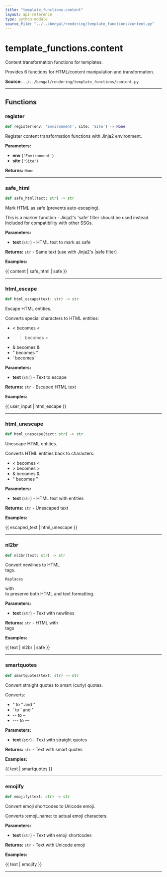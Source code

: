 ```yaml
---
title: "template_functions.content"
layout: api-reference
type: python-module
source_file: "../../bengal/rendering/template_functions/content.py"
---
```


# template_functions.content

Content transformation functions for templates.

Provides 6 functions for HTML/content manipulation and transformation.

**Source:** `../../bengal/rendering/template_functions/content.py`

---


## Functions

### register

```python
def register(env: 'Environment', site: 'Site') -> None
```

Register content transformation functions with Jinja2 environment.

**Parameters:**

- **env** (`'Environment'`)
- **site** (`'Site'`)

**Returns:** `None`





---
### safe_html

```python
def safe_html(text: str) -> str
```

Mark HTML as safe (prevents auto-escaping).

This is a marker function - Jinja2's 'safe' filter should be used instead.
Included for compatibility with other SSGs.

**Parameters:**

- **text** (`str`) - HTML text to mark as safe

**Returns:** `str` - Same text (use with Jinja2's |safe filter)


**Examples:**

{{ content | safe_html | safe }}




---
### html_escape

```python
def html_escape(text: str) -> str
```

Escape HTML entities.

Converts special characters to HTML entities:
- < becomes &lt;
- > becomes &gt;
- & becomes &amp;
- " becomes &quot;
- ' becomes &#x27;

**Parameters:**

- **text** (`str`) - Text to escape

**Returns:** `str` - Escaped HTML text


**Examples:**

{{ user_input | html_escape }}




---
### html_unescape

```python
def html_unescape(text: str) -> str
```

Unescape HTML entities.

Converts HTML entities back to characters:
- &lt; becomes <
- &gt; becomes >
- &amp; becomes &
- &quot; becomes "

**Parameters:**

- **text** (`str`) - HTML text with entities

**Returns:** `str` - Unescaped text


**Examples:**

{{ escaped_text | html_unescape }}




---
### nl2br

```python
def nl2br(text: str) -> str
```

Convert newlines to HTML <br> tags.
    
    Replaces 
 with <br>
 to preserve both HTML and text formatting.

**Parameters:**

- **text** (`str`) - Text with newlines

**Returns:** `str` - HTML with <br> tags


**Examples:**

{{ text | nl2br | safe }}




---
### smartquotes

```python
def smartquotes(text: str) -> str
```

Convert straight quotes to smart (curly) quotes.

Converts:
- " to " and "
- ' to ' and '
- -- to –
- --- to —

**Parameters:**

- **text** (`str`) - Text with straight quotes

**Returns:** `str` - Text with smart quotes


**Examples:**

{{ text | smartquotes }}




---
### emojify

```python
def emojify(text: str) -> str
```

Convert emoji shortcodes to Unicode emoji.

Converts :emoji_name: to actual emoji characters.

**Parameters:**

- **text** (`str`) - Text with emoji shortcodes

**Returns:** `str` - Text with Unicode emoji


**Examples:**

{{ text | emojify }}




---
